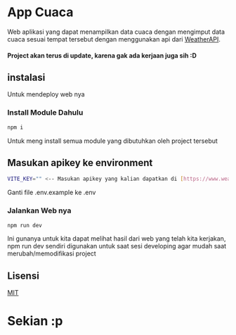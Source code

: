# App Cuaca

Web aplikasi yang dapat menampilkan data cuaca dengan mengimput data cuaca sesuai tempat tersebut dengan menggunakan api dari [WeatherAPI](https://www.weatherapi.com/).

#### Project akan terus di update, karena gak ada kerjaan juga sih :D

## instalasi

Untuk mendeploy web nya

### Install Module Dahulu

```bash
npm i
```

Untuk meng install semua module yang dibutuhkan oleh project tersebut

## Masukan apikey ke environment

```bash
VITE_KEY="" <-- Masukan apikey yang kalian dapatkan di [https://www.weatherapi.com/]
```
Ganti file .env.example ke .env

### Jalankan Web nya

```bash
npm run dev
```

Ini gunanya untuk kita dapat melihat hasil dari web yang telah kita kerjakan, npm run dev sendiri digunakan untuk saat sesi developing agar mudah saat merubah/memodifikasi project

## Lisensi

[MIT](https://choosealicense.com/licenses/mit/)

# Sekian :p
